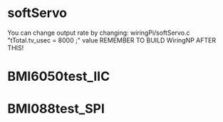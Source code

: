 # softServo
You can change output rate by changing: wiringPi/softServo.c "tTotal.tv_usec = 8000 ;" value
REMEMBER TO BUILD WiringNP AFTER THIS!

# BMI6050test_IIC

# BMI088test_SPI
